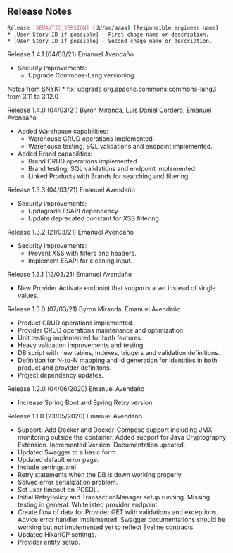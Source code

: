Release Notes
---

```bash
Release [SEMANTIC_VERSION] (dd/mm/aaaa) [Responsible engineer name]
* [User Story ID if possible] - First chage name or description.
* [User Story ID if possible] - Second chage name or description.
```
Release 1.4.1 (04/03/21) Emanuel Avendaño
  * Security Improvements:
    * Upgrade Commons-Lang versioning. 

  Notes from SNYK:
    * fix: upgrade org.apache.commons:commons-lang3 from 3.11 to 3.12.0

Release 1.4.0 (04/03/21) Byron Miranda, Luis Daniel Cordero, Emanuel Avendaño
* Added Warehouse capabilities:
  * Warehouse CRUD operations implemented.
  * Warehouse testing, SQL validations and endpoint implemented.
* Added Brand capabilities:
  * Brand CRUD operations implemented
  * Brand testing, SQL validations and endpoint implemented.
  * Linked Products with Brands for searching and filtering.

Release 1.3.3 (04/03/21) Emanuel Avendaño
* Security improvements:
  * Updagrade ESAPI dependency.
  * Update deprecated constant for XSS filtering.

Release 1.3.2 (21/03/21) Emanuel Avendaño
* Security improvements:
  * Prevent XSS with filters and headers.
  * Implement ESAPI for cleaning input.
  
Release 1.3.1 (12/03/21) Emanuel Avendaño
* New Provider Activate endpoint that supports a set instead of single values.

Release 1.3.0 (07/03/21) Byron Miranda, Emanuel Avendaño
* Product CRUD operations implemented.
* Provider CRUD operations maintenance and optimization.
* Unit testing implemented for both features.
* Heavy validation improvements and testing.
* DB script with new tables, indexes, triggers and validation definitions.
* Definition for N-to-N mapping and Id generation for identities in both product and provider definitons.
* Project dependency updates.

Release 1.2.0 (04/06/2020) Emanuel Avendaño

* Increase Spring Boot and Spring Retry version.

Release 1.1.0 (23/05/2020) Emanuel Avendaño

* Support: Add Docker and Docker-Compose support including JMX monitoring outside the container. Added support for Java
  Cryptography Extension. Incremented Version. Documentation updated.
* Updated Swagger to a basic form.
* Updated default error page.
* Include settings.xml
* Retry statements when the DB is down working properly.
* Solved error serialization problem.
* Set user timeout on PGSQL.
* Initial RetryPolicy and TransactionManager setup running. Missing testing in general. Whitelisted provider endpoint.
* Create flow of data for Provider GET with validations and exceptions. Advice error handler implemented. Swagger
  documentations should be working but not implemented yet to reflect Eveline contracts.
* Updated HikariCP settings.
* Provider entity setup.